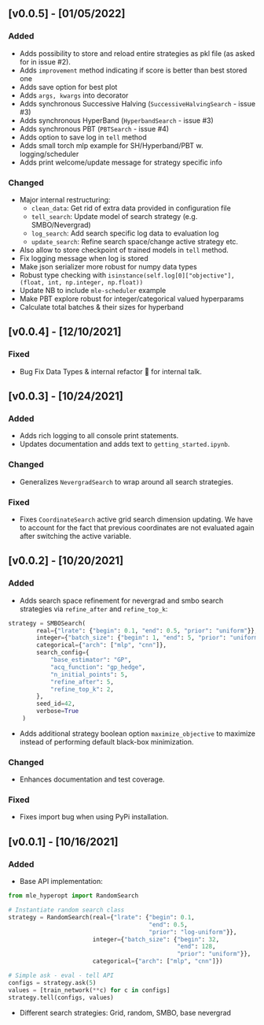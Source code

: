 ## [v0.0.5] - [01/05/2022]

### Added

- Adds possibility to store and reload entire strategies as pkl file (as asked for in issue #2).
- Adds `improvement` method indicating if score is better than best stored one
- Adds save option for best plot
- Adds `args, kwargs` into decorator
- Adds synchronous Successive Halving (`SuccessiveHalvingSearch` - issue #3)
- Adds synchronous HyperBand (`HyperbandSearch` - issue #3)
- Adds synchronous PBT (`PBTSearch` - issue #4)
- Adds option to save log in `tell` method
- Adds small torch mlp example for SH/Hyperband/PBT w. logging/scheduler
- Adds print welcome/update message for strategy specific info

### Changed
- Major internal restructuring:
  - `clean_data`: Get rid of extra data provided in configuration file
  - `tell_search`: Update model of search strategy (e.g. SMBO/Nevergrad)
  - `log_search`: Add search specific log data to evaluation log
  - `update_search`: Refine search space/change active strategy etc.
- Also allow to store checkpoint of trained models in `tell` method.
- Fix logging message when log is stored
- Make json serializer more robust for numpy data types
- Robust type checking with `isinstance(self.log[0]["objective"], (float, int, np.integer, np.float))`
- Update NB to include `mle-scheduler` example
- Make PBT explore robust for integer/categorical valued hyperparams
- Calculate total batches & their sizes for hyperband

## [v0.0.4] - [12/10/2021]

### Fixed
- Bug Fix Data Types & internal refactor 🔺 for internal talk.

## [v0.0.3] - [10/24/2021]

### Added
- Adds rich logging to all console print statements.
- Updates documentation and adds text to `getting_started.ipynb`.

### Changed
- Generalizes `NevergradSearch` to wrap around all search strategies.

### Fixed
- Fixes `CoordinateSearch` active grid search dimension updating. We have to account for the fact that previous coordinates are not evaluated again after switching the active variable.

## [v0.0.2] - [10/20/2021]

### Added
- Adds search space refinement for nevergrad and smbo search strategies via `refine_after` and `refine_top_k`:

```python
strategy = SMBOSearch(
        real={"lrate": {"begin": 0.1, "end": 0.5, "prior": "uniform"}},
        integer={"batch_size": {"begin": 1, "end": 5, "prior": "uniform"}},
        categorical={"arch": ["mlp", "cnn"]},
        search_config={
            "base_estimator": "GP",
            "acq_function": "gp_hedge",
            "n_initial_points": 5,
            "refine_after": 5,
            "refine_top_k": 2,
        },
        seed_id=42,
        verbose=True
    )
```
- Adds additional strategy boolean option `maximize_objective` to maximize instead of performing default black-box minimization.

### Changed
- Enhances documentation and test coverage.

### Fixed
- Fixes import bug when using PyPi installation.


## [v0.0.1] - [10/16/2021]

### Added
- Base API implementation:

```python
from mle_hyperopt import RandomSearch

# Instantiate random search class
strategy = RandomSearch(real={"lrate": {"begin": 0.1,
                                        "end": 0.5,
                                        "prior": "log-uniform"}},
                        integer={"batch_size": {"begin": 32,
                                                "end": 128,
                                                "prior": "uniform"}},
                        categorical={"arch": ["mlp", "cnn"]})

# Simple ask - eval - tell API
configs = strategy.ask(5)
values = [train_network(**c) for c in configs]
strategy.tell(configs, values)
```

- Different search strategies: Grid, random, SMBO, base nevergrad
